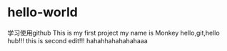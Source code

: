 # hello-world
学习使用github
This is my first project
my name is Monkey
hello,git,hello hub!!!
this is second edit!!!
hahahhahahahahaaa
